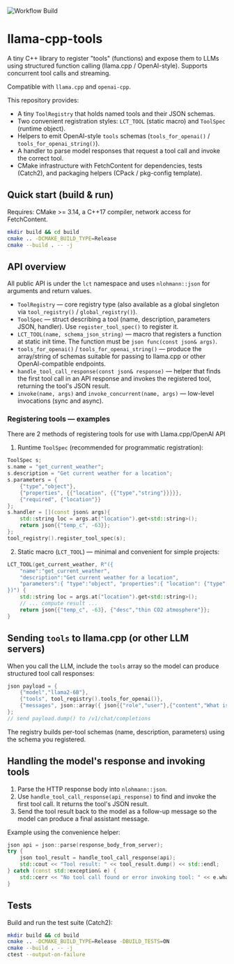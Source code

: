 ![Workflow Build](https://img.shields.io/github/actions/workflow/status/lambroulabs/llama-cpp-tools/release.yml?style=for-the-badge&label=Build)


# llama-cpp-tools

A tiny C++ library to register "tools" (functions) and expose them to LLMs using structured function calling (llama.cpp / OpenAI-style). Supports concurrent tool calls and streaming.

Compatible with `llama.cpp` and `openai-cpp`.

This repository provides:

- A tiny `ToolRegistry` that holds named tools and their JSON schemas.
- Two convenient registration styles: `LCT_TOOL` (static macro) and `ToolSpec` (runtime object).
- Helpers to emit OpenAI-style `tools` schemas (`tools_for_openai()` / `tools_for_openai_string()`).
- A handler to parse model responses that request a tool call and invoke the correct tool.
- CMake infrastructure with FetchContent for dependencies, tests (Catch2), and packaging helpers (CPack / pkg-config template).

## Quick start (build & run)

Requires: CMake >= 3.14, a C++17 compiler, network access for FetchContent.

```bash
mkdir build && cd build
cmake .. -DCMAKE_BUILD_TYPE=Release
cmake --build . -- -j
```

## API overview

All public API is under the `lct` namespace and uses `nlohmann::json` for arguments and return values.

- `ToolRegistry` — core registry type (also available as a global singleton via `tool_registry()` / `global_registry()`).
- `ToolSpec` — struct describing a tool (name, description, parameters JSON, handler). Use `register_tool_spec()` to register it.
- `LCT_TOOL(name, schema_json_string)` — macro that registers a function at static init time. The function must be `json func(const json& args)`.
- `tools_for_openai()` / `tools_for_openai_string()` — produce the array/string of schemas suitable for passing to llama.cpp or other OpenAI-compatible endpoints.
- `handle_tool_call_response(const json& response)` — helper that finds the first tool call in an API response and invokes the registered tool, returning the tool's JSON result.
- `invoke(name, args)` and `invoke_concurrent(name, args)` — low-level invocations (sync and async).

### Registering tools — examples

There are 2 methods of registering tools for use with Llama.cpp/OpenAI API

1) Runtime `ToolSpec` (recommended for programmatic registration):

```cpp
ToolSpec s;
s.name = "get_current_weather";
s.description = "Get current weather for a location";
s.parameters = {
	{"type","object"},
	{"properties", {{"location", {{"type","string"}}}}},
	{"required", {"location"}}
};
s.handler = [](const json& args){
	std::string loc = args.at("location").get<std::string>();
	return json{{"temp_c", -63}};
};
tool_registry().register_tool_spec(s);
```

2) Static macro (`LCT_TOOL`) — minimal and convenient for simple projects:

```cpp
LCT_TOOL(get_current_weather, R"({
	"name":"get_current_weather",
	"description":"Get current weather for a location",
	"parameters":{ "type":"object", "properties":{ "location": {"type":"string"} }, "required":["location"] }
})") {
	std::string loc = args.at("location").get<std::string>();
	// ... compute result ...
	return json{{"temp_c", -63}, {"desc","thin CO2 atmosphere"}};
}
```



## Sending `tools` to llama.cpp (or other LLM servers)

When you call the LLM, include the `tools` array so the model can produce structured tool call responses:

```cpp
json payload = {
	{"model","llama2-6B"},
	{"tools", tool_registry().tools_for_openai()},
	{"messages", json::array({ json{{"role","user"},{"content","What is the weather on Mars?"}} })}
};
// send payload.dump() to /v1/chat/completions
```

The registry builds per-tool schemas (name, description, parameters) using the schema you registered.

## Handling the model's response and invoking tools

1. Parse the HTTP response body into `nlohmann::json`.
2. Use `handle_tool_call_response(api_response)` to find and invoke the first tool call. It returns the tool's JSON result.
3. Send the tool result back to the model as a follow-up message so the model can produce a final assistant message.

Example using the convenience helper:

```cpp
json api = json::parse(response_body_from_server);
try {
	json tool_result = handle_tool_call_response(api);
	std::cout << "Tool result: " << tool_result.dump() << std::endl;
} catch (const std::exception& e) {
	std::cerr << "No tool call found or error invoking tool: " << e.what() << std::endl;
}
```

## Tests

Build and run the test suite (Catch2):

```bash
mkdir build && cd build
cmake .. -DCMAKE_BUILD_TYPE=Release -DBUILD_TESTS=ON
cmake --build . -- -j
ctest --output-on-failure
```